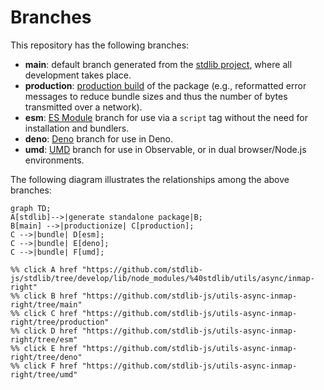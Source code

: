 <!--

@license Apache-2.0

Copyright (c) 2022 The Stdlib Authors.

Licensed under the Apache License, Version 2.0 (the "License");
you may not use this file except in compliance with the License.
You may obtain a copy of the License at

    http://www.apache.org/licenses/LICENSE-2.0

Unless required by applicable law or agreed to in writing, software
distributed under the License is distributed on an "AS IS" BASIS,
WITHOUT WARRANTIES OR CONDITIONS OF ANY KIND, either express or implied.
See the License for the specific language governing permissions and
limitations under the License.

-->

# Branches

This repository has the following branches:

-   **main**: default branch generated from the [stdlib project][stdlib-url], where all development takes place.
-   **production**: [production build][production-url] of the package (e.g., reformatted error messages to reduce bundle sizes and thus the number of bytes transmitted over a network).
-   **esm**: [ES Module][esm-url] branch for use via a `script` tag without the need for installation and bundlers.
-   **deno**: [Deno][deno-url] branch for use in Deno.
-   **umd**: [UMD][umd-url] branch for use in Observable, or in dual browser/Node.js environments.

The following diagram illustrates the relationships among the above branches:

```mermaid
graph TD;
A[stdlib]-->|generate standalone package|B;
B[main] -->|productionize| C[production];
C -->|bundle| D[esm];
C -->|bundle| E[deno];
C -->|bundle| F[umd];

%% click A href "https://github.com/stdlib-js/stdlib/tree/develop/lib/node_modules/%40stdlib/utils/async/inmap-right"
%% click B href "https://github.com/stdlib-js/utils-async-inmap-right/tree/main"
%% click C href "https://github.com/stdlib-js/utils-async-inmap-right/tree/production"
%% click D href "https://github.com/stdlib-js/utils-async-inmap-right/tree/esm"
%% click E href "https://github.com/stdlib-js/utils-async-inmap-right/tree/deno"
%% click F href "https://github.com/stdlib-js/utils-async-inmap-right/tree/umd"
```

[stdlib-url]: https://github.com/stdlib-js/stdlib/tree/develop/lib/node_modules/%40stdlib/utils/async/inmap-right
[production-url]: https://github.com/stdlib-js/utils-async-inmap-right/tree/production
[deno-url]: https://github.com/stdlib-js/utils-async-inmap-right/tree/deno
[umd-url]: https://github.com/stdlib-js/utils-async-inmap-right/tree/umd
[esm-url]: https://github.com/stdlib-js/utils-async-inmap-right/tree/esm